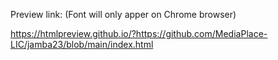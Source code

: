 Preview link: (Font will only apper on Chrome browser)


https://htmlpreview.github.io/?https://github.com/MediaPlace-LIC/jamba23/blob/main/index.html
